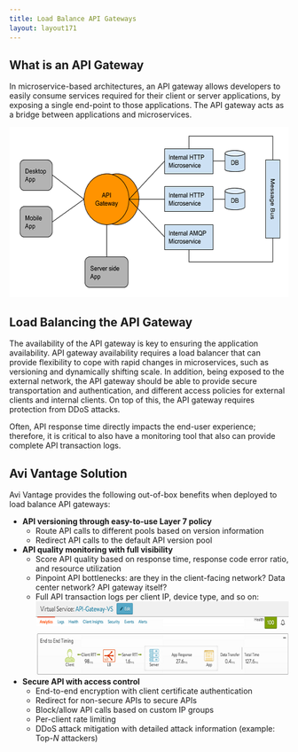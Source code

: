 ```yaml
---
title: Load Balance API Gateways
layout: layout171
---
```

## What is an API Gateway

In microservice-based architectures, an API gateway allows developers to easily consume services required for their client or server applications, by exposing a single end-point to those applications. The API gateway acts as a bridge between applications and microservices.

<a href="img/API-Gateway.png"><img class="alignnone size-full wp-image-204" src="img/API-Gateway.png" alt="API Gateway" width="590" height="307"></a>

## Load Balancing the API Gateway

The availability of the API gateway is key to ensuring the application availability. API gateway availability requires a load balancer that can provide flexibility to cope with rapid changes in microservices, such as versioning and dynamically shifting scale. In addition, being exposed to the external network, the API gateway should be able to provide secure transportation and authentication, and different access policies for external clients and internal clients. On top of this, the API gateway requires protection from DDoS attacks.

Often, API response time directly impacts the end-user experience; therefore, it is critical to also have a monitoring tool that also can provide complete API transaction logs.

## Avi Vantage Solution

Avi Vantage provides the following out-of-box benefits when deployed to load balance API gateways:

* **API versioning through easy-to-use Layer 7 policy**  
    * Route API calls to different pools based on version information 
    * Redirect API calls to the default API version pool 
* **API quality monitoring with full visibility**  
    * Score API quality based on response time, response code error ratio, and resource utilization 
    * Pinpoint API bottlenecks: are they in the client-facing network? Data center network? API gateway itself? 
    * Full API transaction logs per client IP, device type, and so on: <a href="img/API-Gateway2.png"><img class="alignnone size-full wp-image-205" src="img/API-Gateway2.png" alt="API Gateway2" width="622" height="133"></a> 
* **Secure API with access control**  
    * End-to-end encryption with client certificate authentication 
    * Redirect for non-secure APIs to secure APIs 
    * Block/allow API calls based on custom IP groups 
    * Per-client rate limiting 
    * DDoS attack mitigation with detailed attack information (example: Top-*N* attackers)      
